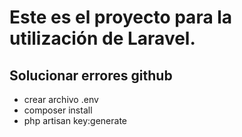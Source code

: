 # Este es el proyecto para la utilización de Laravel.
## Solucionar errores github
 - crear archivo .env
 - composer install
 - php artisan key:generate